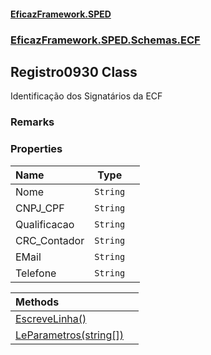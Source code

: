 #### [EficazFramework.SPED](EficazFrameworkSPED.md 'EficazFramework SPED')
### [EficazFramework.SPED.Schemas.ECF](EficazFramework.SPED.Schemas.ECF.md 'EficazFramework.SPED.Schemas.ECF')

## Registro0930 Class

Identificação dos Signatários da ECF

### Remarks
### Properties

| Name | Type | |
| :--- | :---: | :--- |
| Nome | `String` |  |
| CNPJ_CPF | `String` |  |
| Qualificacao | `String` |  |
| CRC_Contador | `String` |  |
| EMail | `String` |  |
| Telefone | `String` |  |

| Methods | |
| :--- | :--- |
| [EscreveLinha()](EficazFramework.SPED.Schemas.ECF/Registro0930/EscreveLinha().md 'EficazFramework.SPED.Schemas.ECF.Registro0930.EscreveLinha()') | |
| [LeParametros(string[])](EficazFramework.SPED.Schemas.ECF/Registro0930/LeParametros(string[]).md 'EficazFramework.SPED.Schemas.ECF.Registro0930.LeParametros(string[])') | |
